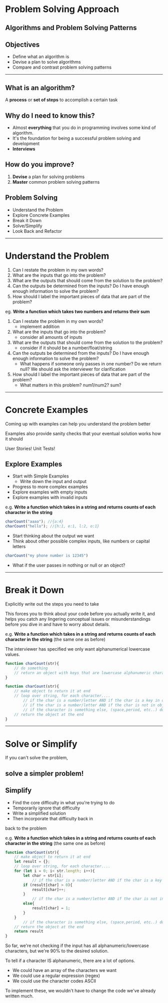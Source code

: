 # Problem Solving Approach 

## Algorithms and Problem Solving Patterns

## Objectives
- Define what an algorithm is 
- Devise a plan to solve algorithms
- Compare and contrast problem solving patterns

<hr>

## What is an algorithm?
A **process** or **set of steps** to accomplish a certain task

## Why do I need to know this?
- Almost **everything** that you do in programming involves some kind of algorithm.
- It's the foundation for being a successful problem solving and development
- **Interviews**

## How do you improve?
1) **Devise** a plan for solving problems
2) **Master** common problem solving patterns

## Problem Solving
- Understand the Problem
- Explore Concrete Examples
- Break it Down
- Solve/Simplify
- Look Back and Refactor

<hr>

# Understand the Problem
1) Can I restate the problem in my own words?
2) What are the inputs that go into the problem?
3) What are the outputs that should come from the solution to the problem?
4) Can the outputs be determined from the inputs? Do I have enough enough information to solve the problem?
5) How should I label the important pieces of data that are part of the problem?

eg. **Write a function which takes two numbers and returns their sum**

1) Can I restate the problem in my own words?
    - implement addition
2) What are the inputs that go into the problem?
    - consider all amounts of inputs
3) What are the outputs that should come from the solution to the problem?
    - consider if it should be a number/float/string
4) Can the outputs be determined from the inputs? Do I have enough enough information to solve the problem?
    - What happens if someone only passes in one number? Do we return null? We should ask the interviewer for clarification
5) How should I label the important pieces of data that are part of the problem?
    - What matters in this problem? num1/num2? sum?

<hr>

# Concrete Examples

Coming up with examples can help you understand the problem better

Examples also provide sanity checks that your eventual solution works how it should

User Stories! Unit Tests! 

## Explore Examples 
- Start with Simple Examples
    - Write down the input and output
- Progress to more complex examples
- Explore examples with empty inputs
- Explore examples with invalid inputs

e.g. **Write a function which takes in a string and returns counts of each character in the string**

```js
charCount("aaaa"); //{a:4}
charCount("hello"); //{h:1, e:1, l:2, o:1}
```

- Start thinking about the output we want
- Think about other possible complex inputs, like numbers or capital letters
```js
charCount("my phone number is 12345")
```
- What if the user passes in nothing or null or an object?

<hr>

# Break it Down

Explicitly write out the steps you need to take

This forces you to think about your code before you actually write it, and helps you catch any lingering conceptual issues or misunderstandings before you dive in and have to worry about details. 

e.g. **Write a function which takes in a string and returns counts of each character in the string** (the same one as before)


The interviewer has specified we only want alphanumerical lowercase values. 
```js
function charCount(str){
    // do something
    // return an object with keys that are lowercase alphanumeric characters in the string
}
```

```js
function charCount(str){
    // make object to return it at end
    // loop over string, for each character....
        // if the char is a number/letter AND if the char is a key in object, add one to count
        // if the char is a number/letter AND if the char is not in object, add it and set value to 1
        // if the character is something else, (space,period, etc..) don't do anything
    // return the object at the end
}
```

<hr>

# Solve or Simplify

If you can't solve the problem,

## solve a simpler problem!

## Simplify
- Find the core difficulty in what you're trying to do 
- Temporarily ignore that difficulty
- Write a simplified solution 
- Then incorporate that difficulty back in

back to the problem

e.g. **Write a function which takes in a string and returns counts of each character in the string** (the same one as before)

```js
function charCount(str){
    // make object to return it at end
    let result = {};
    // loop over string, for each character....
    for (let i = 0; i< str.length; i++){
        let char = str[i];
            // if the char is a number/letter AND if the char is a key in object, add one to count
        if (result[char] > 0){
            result[char]++;
        }
            // if the char is a number/letter AND if the char is not in object, add it and set value to 1
        else{
            result[char] = 1;
        }
    }
        // if the character is something else, (space,period, etc..) don't do anything
    // return the object at the end
    return result
}
```
So far, we're not checking if the input has all alphanumeric/lowercase characters, but we're 90% to the desired solution.

To tell if a character IS alphanumeric, there are a lot of options. 
- We could have an array of the characters we want
- We could use a regular expression (regex)
- We could use the character codes ASCII

To implement these, we wouldn't have to change the code we've already written much. 